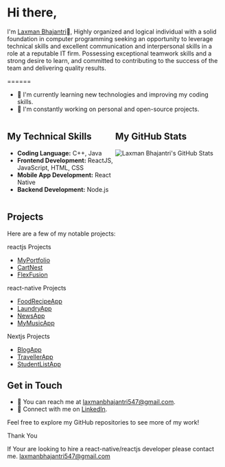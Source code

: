 # Hi there, 
I'm [Laxman Bhajantri](https://github.com/LaxmanZ)👋, Highly organized and logical individual with a solid foundation in computer programming seeking an opportunity to leverage technical skills and excellent communication and interpersonal skills in a role at a reputable IT firm. Possessing exceptional teamwork skills and a strong desire to learn, and committed to contributing to the success of the team and delivering quality results.

======
- 🌱 I'm currently learning new technologies and improving my coding skills.
- 🔭 I'm constantly working on personal and open-source projects.

<div style="display: flex; flex-direction: row; align-items: flex-start; justify-content: space-between;">
  <div style="flex: 1;">
    <h2>My Technical Skills</h2>
    <ul>
      <li><strong>Coding Language:</strong> C++, Java</li>
      <li><strong>Frontend Development:</strong> ReactJS, JavaScript, HTML, CSS</li>
      <li><strong>Mobile App Development:</strong> React Native</li>
      <li><strong>Backend Development:</strong> Node.js</li>
    </ul>
  </div>
  <div style="flex: 1;">
    <h2>My GitHub Stats</h2>
    <img src="https://github-readme-stats.vercel.app/api?username=LaxmanZ&show_icons=true&theme=dark" alt="Laxman Bhajantri's GitHub Stats">
  </div>
</div>

## Projects

Here are a few of my notable projects:

 reactjs Projects
  - [MyPortfolio](https://myportfolio-2bddc.web.app/)
  - [CartNest](https://amazona.onrender.com/)
  - [FlexFusion](https://gymprojectmugiwara.vercel.app/)

 react-native Projects
 
  - [FoodRecipeApp](https://github.com/LaxmanZ/FoodRecipeApp-react-native)
  - [LaundryApp](https://github.com/LaxmanZ/laundry-app-react-native)
  - [NewsApp](https://github.com/LaxmanZ/NewsApp-react-native)
  - [MyMusicApp](https://github.com/LaxmanZ/MyMusic)

Nextjs Projects 
 - [BlogApp](https://github.com/LaxmanZ/blogapp-next-js)
 - [TravellerApp](https://github.com/LaxmanZ/travelapp-next-js)
 - [StudentListApp](https://github.com/LaxmanZ/studentlist-next-js)

## Get in Touch

- 📧 You can reach me at [laxmanbhajantri547@gmail.com](mailto:laxmanbhajantri547@gmail.com).
- 💬 Connect with me on [LinkedIn](https://www.linkedin.com/in/laxman-bhajantri-b781471a4).

Feel free to explore my GitHub repositories to see more of my work!

Thank You

If Your are looking to hire a react-native/reactjs developer please contact me. laxmanbhajantri547@gmail.com
